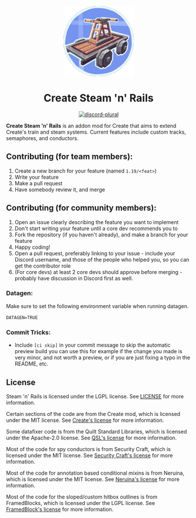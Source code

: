 <div align="center">
  <img src=".idea/icon.png" width="192" height="192" alt="Logo of mod">
  <h1>Create Steam 'n' Rails</h1>

[![discord-plural](https://cdn.jsdelivr.net/npm/@intergrav/devins-badges@3/assets/cozy/social/discord-plural_vector.svg)](https://discord.gg/create-steam-n-rails-706277846389227612)
</div>

**Create Steam 'n' Rails** is an addon mod for Create that aims to extend Create's train and steam systems. Current features include custom tracks, semaphores, and conductors.

## Contributing (for team members):
1. Create a new branch for your feature (named `1.19/<feat>`)
2. Write your feature
3. Make a pull request
4. Have somebody review it, and merge

## Contributing (for community members):
1. Open an issue clearly describing the feature you want to implement
2. Don't start writing your feature until a core dev recommends you to
3. Fork the repository (if you haven't already), and make a branch for your feature
4. Happy coding!
5. Open a pull request, preferably linking to your issue - include your Discord username, and those of the people who helped you, so you can get the contributor role
6. (For core devs) at least 2 core devs should approve before merging - probably have discussion in Discord first as well.

### Datagen:
Make sure to set the following environment variable when running datagen.
```env
DATAGEN=TRUE
```

### Commit Tricks:

- Include `[ci skip]` in your commit message to skip the automatic preview build
you can use this for example if the change you made is very minor, and not worth
a preview, or if you are just fixing a typo in the README, etc.


## License
Steam 'n' Rails is licensed under the LGPL license. See [LICENSE](LICENSE) for more information.

Certain sections of the code are from the Create mod, which is licensed under the MIT license. See [Create's license](https://github.com/Creators-of-Create/Create/blob/mc1.18/dev/LICENSE) for more information.

Some datafixer code is from the Quilt Standard Libraries, which is licensed under the Apache-2.0 license. See [QSL's license](https://github.com/QuiltMC/quilt-standard-libraries/blob/1.19.4/LICENSE) for more information.

Most of the code for spy conductors is from Security Craft, which is licensed under the MIT license. See [Security Craft's license](https://github.com/Geforce132/SecurityCraft/blob/1.18.2/LICENSE) for more information.

Most of the code for annotation based conditional mixins is from Neruina, which is licensed under the MIT license. See [Neruina's license](https://github.com/Bawnorton/Neruina/blob/multi-version/LICENSE.txt) for more information.

Most of the code for the sloped/custom hitbox outlines is from FramedBlocks, which is licensed under the LGPL license. See [FramedBlock's license](https://github.com/XFactHD/FramedBlocks/blob/17c8274ca380c3a868763b1b05657d07860c364b/LICENSE) for more information.